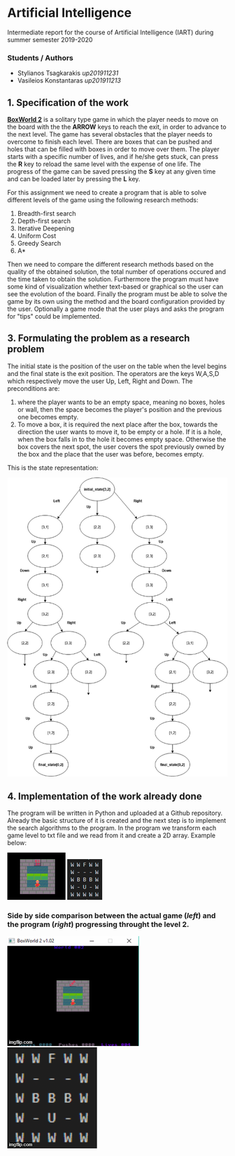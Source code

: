# Artificial Intelligence

Intermediate report for the course of Artificial Intelligence (IART) during summer semester 2019-2020 

### Students / Authors
- Stylianos Tsagkarakis *up201911231*
- Vasileios Konstantaras *up201911213*

## 1. Specification of the work

**[BoxWorld 2](http://hirudov.com/others/BoxWorld2.php)** is a solitary type game in which the player needs to move on the board with the the **ARROW** keys to reach the exit, in order to advance to the next level. The game has several obstacles that the player needs to overcome to finish each level. There are boxes that can be pushed and holes that can be filled with boxes in order to move over them. The player starts with a specific number of lives, and if he/she gets stuck, can press the **R** key to reload the same level with the expense of one life. The progress of the game can be saved pressing the **S** key at any given time and can be loaded later by pressing the **L** key.

For this assignment we need to create a program that is able to solve different levels of the game using the following research methods:

1. Breadth-first search
2. Depth-first search
3. Iterative Deepening
4. Uniform Cost
5. Greedy Search
6. A*

Then we need to compare the different research methods based on the quality of the obtained solution, the total number of operations occured and the time taken to obtain the solution. Furthermore the program must have some kind of visualization whether text-based or graphical so the user can see the evolution of the board. Finally the program must be able to solve the game by its own using the method and the board configuration provided by the user. Optionally a game mode that the user plays and asks the program for "tips" could be implemented.

## 3. Formulating the problem as a research problem

The initial state is the position of the user on the table when the level begins and the final state is the exit position. The operators are the keys W,A,S,D which respectively move the user Up, Left, Right and Down. The preconditions are:

1. where the player wants to be an empty space, meaning no boxes, holes or wall, then the space becomes the player's position and the previous one becomes empty. 
2. To move a box, it is required the next place after the box, towards the direction the user wants to move it, to be empty or a hole. If it is a hole, when the box falls in to the hole it becomes empty space. Otherwise the box covers the next spot, the user covers the spot previously owned by the box and the place that the user was before, becomes empty.

This is the state representation:

![Diagram](https://github.com/steliostss/aifeup/blob/master/assignment/Images/Diagram.png)

## 4. Implementation of the work already done

The program will be written in Python and uploaded at a Github repository. Already the basic structure of it is created and the next step is to implement the search algorithms to the program. In the program we transform each game level to txt file and we read from it and create a 2D array. Example below:

![BoxWorld2 Level2](https://github.com/steliostss/aifeup/blob/master/assignment/Images/boxworld2_level2.png)
![Program Array](https://github.com/steliostss/aifeup/blob/master/assignment/Images/program_array.png)


### Side by side comparison between the actual game (*left*) and the program (*right*) progressing throught the level 2.
![Game Solution GIF](https://github.com/steliostss/aifeup/blob/master/assignment/Images/level2_solution.gif) ![Program Array GIF](https://github.com/steliostss/aifeup/blob/master/assignment/Images/array_level2.gif)
